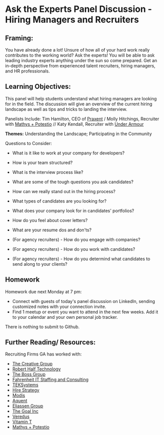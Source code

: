 # Ask the Experts Panel Discussion - Hiring Managers and Recruiters   

## Framing: 

You have already done a lot! Unsure of how all of your hard work really contributes to the working world? Ask the experts!  You will be able to ask leading industry experts anything under the sun so come prepared. Get an in-depth perspective from experienced talent recruiters, hiring managers, and HR professionals. 

## Learning Objectives: 
This panel will help students understand what hiring managers are looking for in the field. The discussion will give an overview of the current hiring landscape as well as tips and tricks to landing the interview. 

Panelists Include: Tim Hamilton, CEO of [Praxent](www.praxent.com) / Molly Hitchings, Recruiter with [Mathys + Potestio](http://mathys-potestio.com/) // Katy Kendall, Recruiter with [Under Armour](http://advertising.underarmour.com/)

**Themes:** Understanding the Landscape; Participating in the Community

Questions to Consider:  

* What is it like to work at your company for developers? 

* How is your team structured?

* What is the interview process like?

* What are some of the tough questions you ask candidates?

* How can we really stand out in the hiring process? 

* What types of candidates are you looking for? 

* What does your company look for in candidates' portfolios?

* How do you feel about cover letters?

* What are your resume dos and don'ts? 

* (For agency recruiters) - How do you engage with companies?

* (For agency recruiters) - How do you work with candidates? 

* (For agency recruiters) - How do you determind what candidates to send along to your clients? 

## Homework 
Homework due next Monday at 7 pm:
- Connect with guests of today's panel discussion on LinkedIn, sending customized notes with your connection invite. 
- Find 1 meetup or event you want to attend in the next few weeks. Add it to your calendar and your own personal job tracker. 

There is nothing to submit to Github. 


## Further Reading/ Resources: 

Recruiting Firms GA has worked with:  

- [The Creative Group](https://www.roberthalf.com/creativegroup) 
- [Robert Half Technology](https://www.roberthalf.com/) 
- [The Boss Group](http://www.thebossgroup.com/) 
- [Fahrenheit IT Staffing and Consulting](http://www.fahrenheitit.com/) 
- [TEKSystems](https://www.teksystems.com/en) 
- [Hire Strategy ](http://www.hirestrategy.com/)
- [Modis](http://www.modis.com/) 
- [Aquent ](https://aquent.com/)
- [Eliassen Group](http://www.eliassen.com/)
- [The Goal Inc ](http://www.thegoalinc.com/)
- [Veredus](https://vereduscorp.com/)
- [Vitamin T](https://vitamintalent.com/) 
- [Mathys + Potestio](http://mathys-potestio.com/) 

